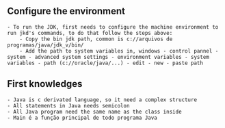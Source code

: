 ## Configure the environment

    - To run the JDK, first needs to configure the machine environment to run jkd's commands, to do that follow the steps above:
        - Copy the bin jdk path, common is c://arquivos de programas/java/jdk_v/bin/
        - Add the path to system variables in, windows - control pannel - system - advanced system settings - environment variables - system variables - path (c://oracle/java/...) - edit - new - paste path


## First knowledges

    - Java is c derivated language, so it need a complex structure
    - All statements in Java needs semicolon
    - All Java program need the same name as the class inside
    - Main é a função principal de todo programa Java